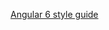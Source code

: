 [Angular 6 style guide](https://github.com/Rugved/angular6-StyleGuide-referencelist/wiki/Angular-6-Style-guide-quick-reference)
